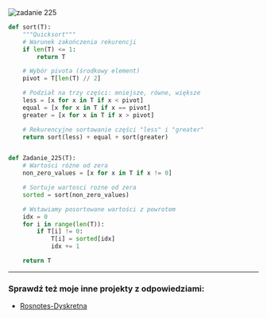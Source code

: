 <picture>
  <source srcset="../../srt/zbior_zadan/225.png" media="(prefers-color-scheme: light)">
  <source srcset="../../srt/zbior_zadan/black_225.png" media="(prefers-color-scheme: dark)">
  <img src="../../srt/zbior_zadan/black_225.png" alt="zadanie 225">
</picture>

```python
def sort(T):
    """Quicksort"""
    # Warunek zakończenia rekurencji
    if len(T) <= 1:
        return T

    # Wybór pivota (środkowy element)
    pivot = T[len(T) // 2]

    # Podział na trzy części: mniejsze, równe, większe
    less = [x for x in T if x < pivot]
    equal = [x for x in T if x == pivot]
    greater = [x for x in T if x > pivot]

    # Rekurencyjne sortowanie części "less" i "greater"
    return sort(less) + equal + sort(greater)


def Zadanie_225(T):
    # Wartości różne od zera
    non_zero_values = [x for x in T if x != 0]

    # Sortuje wartosci rozne od zera
    sorted = sort(non_zero_values)

    # Wstawiamy posortowane wartości z powrotem
    idx = 0
    for i in range(len(T)):
        if T[i] != 0:
            T[i] = sorted[idx]
            idx += 1

    return T
```

---
### Sprawdź też moje inne projekty z odpowiedziami:
- [Rosnotes-Dyskretna](https://github.com/kamilGie/Rosnotes-Dyskretna)
